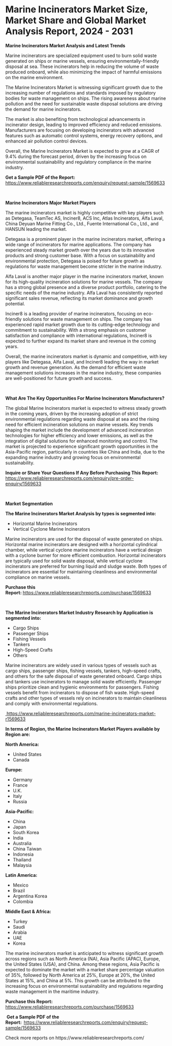 <p><h1>Marine Incinerators Market Size, Market Share and Global Market Analysis Report, 2024 - 2031</h1></p><p><strong>Marine Incinerators Market Analysis and Latest Trends</strong></p>
<p><p>Marine incinerators are specialized equipment used to burn solid waste generated on ships or marine vessels, ensuring environmentally-friendly disposal at sea. These incinerators help in reducing the volume of waste produced onboard, while also minimizing the impact of harmful emissions on the marine environment.</p><p>The Marine Incinerators Market is witnessing significant growth due to the increasing number of regulations and standards imposed by regulatory bodies for waste management on ships. The rising awareness about marine pollution and the need for sustainable waste disposal solutions are driving the demand for marine incinerators.</p><p>The market is also benefiting from technological advancements in incinerator design, leading to improved efficiency and reduced emissions. Manufacturers are focusing on developing incinerators with advanced features such as automatic control systems, energy recovery options, and enhanced air pollution control devices.</p><p>Overall, the Marine Incinerators Market is expected to grow at a CAGR of 9.4% during the forecast period, driven by the increasing focus on environmental sustainability and regulatory compliance in the marine industry.</p></p>
<p><strong>Get a Sample PDF of the Report:&nbsp;</strong> <a href="https://www.reliableresearchreports.com/enquiry/request-sample/1569633">https://www.reliableresearchreports.com/enquiry/request-sample/1569633</a></p>
<p>&nbsp;</p>
<p><strong>Marine Incinerators Major Market Players</strong></p>
<p><p>The marine incinerators market is highly competitive with key players such as Detegasa, TeamTec AS, Inciner8, ACS Inc, Atlas Incinerators, Alfa Laval, China Deyuan Marine Fitting Co., Ltd., Fuente International Co., Ltd., and HANSUN leading the market.</p><p>Detegasa is a prominent player in the marine incinerators market, offering a wide range of incinerators for marine applications. The company has experienced steady market growth over the years due to its innovative products and strong customer base. With a focus on sustainability and environmental protection, Detegasa is poised for future growth as regulations for waste management become stricter in the marine industry.</p><p>Alfa Laval is another major player in the marine incinerators market, known for its high-quality incineration solutions for marine vessels. The company has a strong global presence and a diverse product portfolio, catering to the specific needs of the marine industry. Alfa Laval has consistently reported significant sales revenue, reflecting its market dominance and growth potential.</p><p>Inciner8 is a leading provider of marine incinerators, focusing on eco-friendly solutions for waste management on ships. The company has experienced rapid market growth due to its cutting-edge technology and commitment to sustainability. With a strong emphasis on customer satisfaction and compliance with international regulations, Inciner8 is expected to further expand its market share and revenue in the coming years.</p><p>Overall, the marine incinerators market is dynamic and competitive, with key players like Detegasa, Alfa Laval, and Inciner8 leading the way in market growth and revenue generation. As the demand for efficient waste management solutions increases in the marine industry, these companies are well-positioned for future growth and success.</p></p>
<p>&nbsp;</p>
<p><strong>What Are The Key Opportunities For Marine Incinerators Manufacturers?</strong></p>
<p><p>The global Marine Incinerators market is expected to witness steady growth in the coming years, driven by the increasing adoption of strict environmental regulations regarding waste disposal at sea and the rising need for efficient incineration solutions on marine vessels. Key trends shaping the market include the development of advanced incineration technologies for higher efficiency and lower emissions, as well as the integration of digital solutions for enhanced monitoring and control. The market is projected to experience significant growth opportunities in the Asia-Pacific region, particularly in countries like China and India, due to the expanding marine industry and growing focus on environmental sustainability.</p></p>
<p><strong>Inquire or Share Your Questions If Any Before Purchasing This Report:</strong> <a href="https://www.reliableresearchreports.com/enquiry/pre-order-enquiry/1569633">https://www.reliableresearchreports.com/enquiry/pre-order-enquiry/1569633</a></p>
<p>&nbsp;</p>
<p><strong>Market Segmentation</strong></p>
<p><strong>The Marine Incinerators Market Analysis by types is segmented into:</strong></p>
<p><ul><li>Horizontal Marine Incinerators</li><li>Vertical Cyclone Marine Incinerators</li></ul></p>
<p><p>Marine incinerators are used for the disposal of waste generated on ships. Horizontal marine incinerators are designed with a horizontal cylindrical chamber, while vertical cyclone marine incinerators have a vertical design with a cyclone burner for more efficient combustion. Horizontal incinerators are typically used for solid waste disposal, while vertical cyclone incinerators are preferred for burning liquid and sludge waste. Both types of incinerators are essential for maintaining cleanliness and environmental compliance on marine vessels.</p></p>
<p><strong>Purchase this Report:&nbsp;</strong><a href="https://www.reliableresearchreports.com/purchase/1569633">https://www.reliableresearchreports.com/purchase/1569633</a></p>
<p>&nbsp;</p>
<p><strong>The Marine Incinerators Market Industry Research by Application is segmented into:</strong></p>
<p><ul><li>Cargo Ships</li><li>Passenger Ships</li><li>Fishing Vessels</li><li>Tankers</li><li>High-Speed Crafts</li><li>Others</li></ul></p>
<p><p>Marine incinerators are widely used in various types of vessels such as cargo ships, passenger ships, fishing vessels, tankers, high-speed crafts, and others for the safe disposal of waste generated onboard. Cargo ships and tankers use incinerators to manage solid waste efficiently. Passenger ships prioritize clean and hygienic environments for passengers. Fishing vessels benefit from incinerators to dispose of fish waste. High-speed crafts and other types of vessels rely on incinerators to maintain cleanliness and comply with environmental regulations.</p></p>
<p><a href="https://www.reliableresearchreports.com/marine-incinerators-market-r1569633">&nbsp;https://www.reliableresearchreports.com/marine-incinerators-market-r1569633</a></p>
<p><strong>In terms of Region, the Marine Incinerators Market Players available by Region are:</strong></p>
<p>
    <p> <strong> North America: </strong>
        <ul>
            <li>United States</li>
            <li>Canada</li>
        </ul>
        </p> 
    <p> <strong> Europe: </strong>
        <ul>
            <li>Germany</li>
            <li>France</li>
            <li>U.K.</li>
            <li>Italy</li>
            <li>Russia</li>
        </ul>
        </p> 
    <p> <strong> Asia-Pacific: </strong>
        <ul>
            <li>China</li>
            <li>Japan</li>
            <li>South Korea</li>
            <li>India</li>
            <li>Australia</li>
            <li>China Taiwan</li>
            <li>Indonesia</li>
            <li>Thailand</li>
            <li>Malaysia</li>
        </ul>
        </p> 
    <p> <strong> Latin America: </strong>
        <ul>
            <li>Mexico</li>
            <li>Brazil</li>
            <li>Argentina Korea</li>
            <li>Colombia</li>
        </ul>
        </p> 
    <p> <strong> Middle East & Africa: </strong>
        <ul>
            <li>Turkey</li>
            <li>Saudi</li>
            <li>Arabia</li>
            <li>UAE</li>
            <li>Korea</li>
        </ul>
    </p>
    </p>
<p><p>The marine incinerators market is anticipated to witness significant growth across regions such as North America (NA), Asia Pacific (APAC), Europe, the United States (USA), and China. Among these regions, Asia Pacific is expected to dominate the market with a market share percentage valuation of 35%, followed by North America at 25%, Europe at 20%, the United States at 15%, and China at 5%. This growth can be attributed to the increasing focus on environmental sustainability and regulations regarding waste management in the maritime industry.</p></p>
<p><strong>Purchase this Report: </strong><a href="https://www.reliableresearchreports.com/purchase/1569633">https://www.reliableresearchreports.com/purchase/1569633</a></p>
<p>&nbsp;<strong>Get a Sample PDF of the Report:&nbsp;&nbsp;</strong><a href="https://www.reliableresearchreports.com/enquiry/request-sample/1569633">https://www.reliableresearchreports.com/enquiry/request-sample/1569633</a></p>
<p><strong></strong></p>
<p>Check more reports on https://www.reliableresearchreports.com/</p>